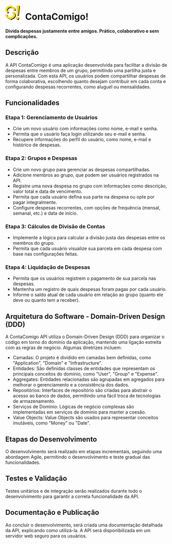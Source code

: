 <span>
  <h1>
    <img src="https://github.com/dotMota/ContaComigo/blob/main/etc/Logo/Logo.png" alt="Logo" style="width: 45px; height: 45px; margin-right: 10px;">
    ContaComigo!
  </h1>
</span>

**Divida despesas justamente entre amigos. Prático, colaborativo e sem complicações.**

## Descrição

A API ContaComigo é uma aplicação desenvolvida para facilitar a divisão de despesas entre membros de um grupo, permitindo uma partilha justa e personalizada. Com esta API, os usuários podem compartilhar despesas de forma colaborativa, escolhendo quanto desejam contribuir em cada conta e configurando despesas recorrentes, como aluguel ou mensalidades.

## Funcionalidades

### Etapa 1: Gerenciamento de Usuários

- Crie um novo usuário com informações como nome, e-mail e senha.
- Permita que o usuário faça login utilizando seu e-mail e senha.
- Recupere informações do perfil do usuário, como nome, e-mail e histórico de despesas.

### Etapa 2: Grupos e Despesas

- Crie um novo grupo para gerenciar as despesas compartilhadas.
- Adicione membros ao grupo, que podem ser usuários registrados na API.
- Registre uma nova despesa no grupo com informações como descrição, valor total e data de vencimento.
- Permita que cada usuário defina sua parte na despesa ou opte por pagar integralmente.
- Configure despesas recorrentes, com opções de frequência (mensal, semanal, etc.) e data de início.

### Etapa 3: Cálculos de Divisão de Contas

- Implemente a lógica para calcular a divisão justa das despesas entre os membros do grupo.
- Permita que cada usuário visualize sua parcela em cada despesa com base nas configurações feitas.

### Etapa 4: Liquidação de Despesas

- Permita que os usuários registrem o pagamento de sua parcela nas despesas.
- Mantenha um registro de quais despesas foram pagas por cada usuário.
- Informe o saldo atual de cada usuário em relação ao grupo (quanto ele deve ou quanto tem a receber).

## Arquitetura do Software - Domain-Driven Design (DDD)

A ContaComigo API utiliza o Domain-Driven Design (DDD) para organizar o código em torno do domínio da aplicação, mantendo uma ligação estreita com as regras de negócio. Algumas diretrizes incluem:

- Camadas: O projeto é dividido em camadas bem definidas, como "Application", "Domain" e "Infrastructure".
- Entidades: São definidas classes de entidades que representam os principais conceitos do domínio, como "User", "Group" e "Expense".
- Aggregates: Entidades relacionadas são agrupadas em agregados para melhorar o gerenciamento e a consistência dos dados.
- Repositórios: Interfaces de repositório são criadas para abstrair o acesso ao banco de dados, permitindo uma fácil troca de tecnologias de armazenamento.
- Serviços de Domínio: Lógicas de negócio complexas são implementadas em serviços de domínio para manter a coesão.
- Value Objects: Value Objects são usados para representar conceitos imutáveis, como "Money" ou "Date".

## Etapas do Desenvolvimento

O desenvolvimento será realizado em etapas incrementais, seguindo uma abordagem Agile, permitindo o desenvolvimento e teste gradual das funcionalidades.

## Testes e Validação

Testes unitários e de integração serão realizados durante todo o desenvolvimento para garantir a correta funcionalidade da API.

## Documentação e Publicação

Ao concluir o desenvolvimento, será criada uma documentação detalhada da API, explicando como utilizá-la. A API será disponibilizada em um servidor web seguro para os usuários.